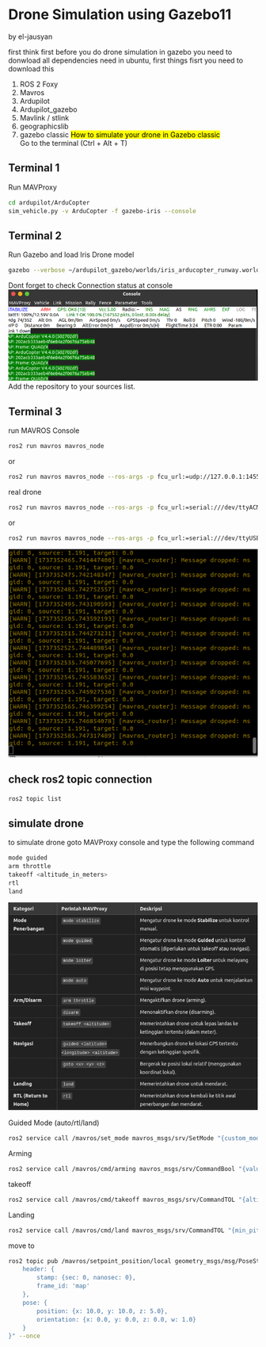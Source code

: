 # Drone Simulation using Gazebo11
by el-jausyan

first think first before you do drone simulation in gazebo you need to donwload all dependencies need in ubuntu, first things fisrt you need to download this
1. ROS 2 Foxy
2. Mavros
3. Ardupilot
4. Ardupilot_gazebo
5. Mavlink / stlink
6. geographicslib
7. gazebo classic
<mark>How to simulate your drone in Gazebo classic</mark> <br>
Go to the terminal (Ctrl + Alt + T)

## Terminal 1
Run MAVProxy
```sh
cd ardupilot/ArduCopter
sim_vehicle.py -v ArduCopter -f gazebo-iris --console
```

## Terminal 2
Run Gazebo and load Iris Drone model
```sh
gazebo --verbose ~/ardupilot_gazebo/worlds/iris_arducopter_runway.world
```
Dont forget to check Connection status at console
![drone](s1.png)
Add the repository to your sources list.

## Terminal 3
run MAVROS Console
```sh
ros2 run mavros mavros_node
```
or
```sh
ros2 run mavros mavros_node --ros-args -p fcu_url:=udp://127.0.0.1:14550@14550
```
real drone
```sh
ros2 run mavros mavros_node --ros-args -p fcu_url:=serial:///dev/ttyACM0:57600
```
or
```sh
ros2 run mavros mavros_node --ros-args -p fcu_url:=serial:///dev/ttyUSB0:115200
```

![mavros](s2.png)

## check ros2 topic connection
```sh
ros2 topic list
```
## simulate drone
to simulate drone goto MAVProxy console and type the following command
```sh
mode guided
arm throttle
takeoff <altitude_in_meters>
rtl
land
```
![table of simulation](s3.png)

Guided Mode (auto/rtl/land)
```sh
ros2 service call /mavros/set_mode mavros_msgs/srv/SetMode "{custom_mode: 'guided'}"
```
Arming
```sh
ros2 service call /mavros/cmd/arming mavros_msgs/srv/CommandBool "{value: true}"
```
takeoff
```sh
ros2 service call /mavros/cmd/takeoff mavros_msgs/srv/CommandTOL "{altitude: 10}"
```
Landing
```sh
ros2 service call /mavros/cmd/land mavros_msgs/srv/CommandTOL "{min_pitch: 0.0, yaw: 0.0, latitude: 0.0, longitude: 0.0, altitude: 0.0}"
```

move to
```sh
ros2 topic pub /mavros/setpoint_position/local geometry_msgs/msg/PoseStamped "{
    header: {
        stamp: {sec: 0, nanosec: 0},
        frame_id: 'map'
    },
    pose: {
        position: {x: 10.0, y: 10.0, z: 5.0},
        orientation: {x: 0.0, y: 0.0, z: 0.0, w: 1.0}
    }
}" --once
```
